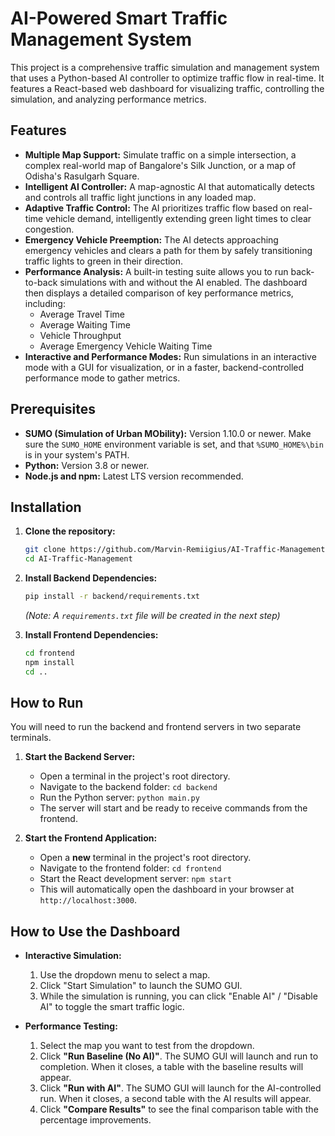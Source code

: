 # AI-Powered Smart Traffic Management System

This project is a comprehensive traffic simulation and management system that uses a Python-based AI controller to optimize traffic flow in real-time. It features a React-based web dashboard for visualizing traffic, controlling the simulation, and analyzing performance metrics.

## Features

- **Multiple Map Support:** Simulate traffic on a simple intersection, a complex real-world map of Bangalore's Silk Junction, or a map of Odisha's Rasulgarh Square.
- **Intelligent AI Controller:** A map-agnostic AI that automatically detects and controls all traffic light junctions in any loaded map.
- **Adaptive Traffic Control:** The AI prioritizes traffic flow based on real-time vehicle demand, intelligently extending green light times to clear congestion.
- **Emergency Vehicle Preemption:** The AI detects approaching emergency vehicles and clears a path for them by safely transitioning traffic lights to green in their direction.
- **Performance Analysis:** A built-in testing suite allows you to run back-to-back simulations with and without the AI enabled. The dashboard then displays a detailed comparison of key performance metrics, including:
  - Average Travel Time
  - Average Waiting Time
  - Vehicle Throughput
  - Average Emergency Vehicle Waiting Time
- **Interactive and Performance Modes:** Run simulations in an interactive mode with a GUI for visualization, or in a faster, backend-controlled performance mode to gather metrics.

## Prerequisites

- **SUMO (Simulation of Urban MObility):** Version 1.10.0 or newer. Make sure the `SUMO_HOME` environment variable is set, and that `%SUMO_HOME%\bin` is in your system's PATH.
- **Python:** Version 3.8 or newer.
- **Node.js and npm:** Latest LTS version recommended.

## Installation

1.  **Clone the repository:**
    ```bash
    git clone https://github.com/Marvin-Remiigius/AI-Traffic-Management.git
    cd AI-Traffic-Management
    ```

2.  **Install Backend Dependencies:**
    ```bash
    pip install -r backend/requirements.txt
    ```
    *(Note: A `requirements.txt` file will be created in the next step)*

3.  **Install Frontend Dependencies:**
    ```bash
    cd frontend
    npm install
    cd ..
    ```

## How to Run

You will need to run the backend and frontend servers in two separate terminals.

1.  **Start the Backend Server:**
    - Open a terminal in the project's root directory.
    - Navigate to the backend folder: `cd backend`
    - Run the Python server: `python main.py`
    - The server will start and be ready to receive commands from the frontend.

2.  **Start the Frontend Application:**
    - Open a **new** terminal in the project's root directory.
    - Navigate to the frontend folder: `cd frontend`
    - Start the React development server: `npm start`
    - This will automatically open the dashboard in your browser at `http://localhost:3000`.

## How to Use the Dashboard

- **Interactive Simulation:**
  1.  Use the dropdown menu to select a map.
  2.  Click "Start Simulation" to launch the SUMO GUI.
  3.  While the simulation is running, you can click "Enable AI" / "Disable AI" to toggle the smart traffic logic.

- **Performance Testing:**
  1.  Select the map you want to test from the dropdown.
  2.  Click **"Run Baseline (No AI)"**. The SUMO GUI will launch and run to completion. When it closes, a table with the baseline results will appear.
  3.  Click **"Run with AI"**. The SUMO GUI will launch for the AI-controlled run. When it closes, a second table with the AI results will appear.
  4.  Click **"Compare Results"** to see the final comparison table with the percentage improvements.
